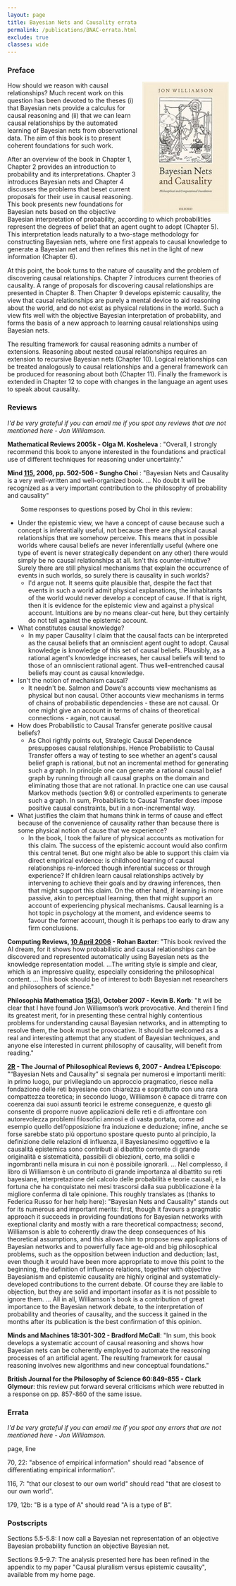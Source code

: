 ```yaml
---
layout: page
title: Bayesian Nets and Causality errata
permalink: /publications/BNAC-errata.html
exclude: true
classes: wide
---
```


<h3>Preface</h3>

<a href="http://blogs.kent.ac.uk/jonw/files/2015/04/bnac_big.jpg"><img style="float: right;" src="images/bnac.jpg" alt="bnac_big" width="198" height="300" /></a>
How should we reason with causal relationships? Much recent work on this question has been devoted to the theses (i) that Bayesian nets provide a calculus for causal reasoning and (ii) that we can learn causal relationships by the automated learning of Bayesian nets from observational data. The aim of this book is to present coherent foundations for such work.

After an overview of the book in Chapter 1, Chapter 2 provides an introduction to probability and its interpretations. Chapter 3 introduces Bayesian nets and Chapter 4 discusses the problems that beset current proposals for their use in causal reasoning. This book presents new foundations for Bayesian nets based on the objective Bayesian interpretation of probability, according to which probabilities represent the degrees of belief that an agent ought to adopt (Chapter 5). This interpretation leads naturally to a two-stage methodology for constructing Bayesian nets, where one first appeals to causal knowledge to generate a Bayesian net and then refines this net in the light of new information (Chapter 6).

At this point, the book turns to the nature of causality and the problem of discovering causal relationships. Chapter 7 introduces current theories of causality. A range of proposals for discovering causal relationships are presented in Chapter 8. Then Chapter 9 develops epistemic causality, the view that causal relationships are purely a mental device to aid reasoning about the world, and do not exist as physical relations in the world. Such a view fits well with the objective Bayesian interpretation of probability, and forms the basis of a new approach to learning causal relationships using Bayesian nets.

The resulting framework for causal reasoning admits a number of extensions. Reasoning about nested causal relationships requires an extension to recursive Bayesian nets (Chapter 10). Logical relationships can be treated analogously to causal relationships and a general framework can be produced for reasoning about both (Chapter 11). Finally the framework is extended in Chapter 12 to cope with changes in the language an agent uses to speak about causality.

<h3>Reviews</h3>
<em>I'd be very grateful if you can email me if you spot any reviews that are not mentioned here - Jon Williamson.</em>

<strong>Mathematical Reviews 2005k - Olga M. Kosheleva</strong> : "Overall, I strongly recommend this book to anyone interested in the foundations and practical use of different techniques for reasoning under uncertainty."

<strong>Mind <a href="http://mind.oxfordjournals.org/content/vol115/issue458/index.dtl">115</a>, 2006, pp. 502-506 - Sungho Choi</strong> : "Bayesian Nets and Causality is a very well-written and well-organized book. ... No doubt it will be recognized as a very important contribution to the philosophy of probability and causality"
<p style="padding-left: 30px">Some responses to questions posed by Choi in this review:</p>

<ul>
	<li>Under the epistemic view, we have a concept of cause because such a concept is inferentially useful, not because there are physical causal relationships that we somehow perceive. This means that in possible worlds where causal beliefs are never inferentially useful (where one type of event is never strategically dependent on any other) there would simply be no causal relationships at all. Isn't this counter-intuitive? Surely there are still physical mechanisms that explain the occurrence of events in such worlds, so surely there is causality in such worlds?
<ul>
	<li>I'd argue not. It seems quite plausible that, despite the fact that events in such a world admit physical explanations, the inhabitants of the world would never develop a concept of cause. If that is right, then it is evidence for the epistemic view and against a physical account. Intuitions are by no means clear-cut here, but they certainly do not tell against the epistemic account.</li>
</ul>
</li>
	<li>What constitutes causal knowledge?
<ul>
	<li>In my paper Causality I claim that the causal facts can be interpreted as the causal beliefs that an omniscient agent ought to adopt. Causal knowledge is knowledge of this set of causal beliefs. Plausibly, as a rational agent's knowledge increases, her causal beliefs will tend to those of an omniscient rational agent. Thus well-entrenched causal beliefs may count as causal knowledge.</li>
</ul>
</li>
	<li>Isn't the notion of mechanism causal?
<ul>
	<li>It needn't be. Salmon and Dowe's accounts view mechanisms as physical but non causal. Other accounts view mechanisms in terms of chains of probabilistic dependencies - these are not causal. Or one might give an account in terms of chains of theoretical connections - again, not causal.</li>
</ul>
</li>
	<li>How does Probabilistic to Causal Transfer generate positive causal beliefs?
<ul>
	<li>As Choi rightly points out, Strategic Causal Dependence presupposes causal relationships. Hence Probabilistic to Causal Transfer offers a way of testing to see whether an agent's causal belief graph is rational, but not an incremental method for generating such a graph. In principle one can generate a rational causal belief graph by running through all causal graphs on the domain and eliminating those that are not rational. In practice one can use causal Markov methods (section 9.6) or controlled experiments to generate such a graph. In sum, Probabilistic to Causal Transfer does impose positive causal constraints, but in a non-incremental way.</li>
</ul>
</li>
	<li>What justifies the claim that humans think in terms of cause and effect because of the convenience of causality rather than because there is some physical notion of cause that we experience?
<ul>
	<li>In the book, I took the failure of physical accounts as motivation for this claim. The success of the epistemic account would also confirm this central tenet. But one might also be able to support this claim via direct empirical evidence: is childhood learning of causal relationships re-inforced though inferential success or through experience? If children learn causal relationships actively by intervening to achieve their goals and by drawing inferences, then that might support this claim. On the other hand, if learning is more passive, akin to perceptual learning, then that might support an account of experiencing physical mechanisms. Causal learning is a hot topic in psychology at the moment, and evidence seems to favour the former account, though it is perhaps too early to draw any firm conclusions.</li>
</ul>
</li>
</ul>
<strong>Computing Reviews, <a href="http://www.reviews.com/review/review_review.cfm?review_id=132640">10 April 2006</a> - Rohan Baxter</strong>: "This book revived the AI dream, for it shows how probabilistic and causal relationships can be discovered and represented automatically using Bayesian nets as the knowledge representation model. ...The writing style is simple and clear, which is an impressive quality, especially considering the philosophical content. ... This book should be of interest to both Bayesian net researchers and philosophers of science."

<strong>Philosophia Mathematica <a href="http://philmat.oxfordjournals.org/cgi/content/extract/15/3/389">15(3)</a>, October 2007 - Kevin B. Korb</strong>: "It will be clear that I have found Jon Williamson’s work provocative. And therein I find its greatest merit, for in presenting these central highly contentious problems for understanding causal Bayesian networks, and in attempting to resolve them, the book must be provocative. It should be welcomed as a real and interesting attempt that any student of Bayesian techniques, and anyone else interested in current philosophy of causality, will benefit from reading."

<strong><a href="http://lgxserve.ciseca.uniba.it/lei/2rEnglish/browse.html">2R</a> - The Journal of Philosophical Reviews 6, 2007 - Andrea L'Episcopo</strong>: "“Bayesian Nets and Causality” si segnala per numerosi e importanti meriti: in primo luogo, pur privilegiando un approccio pragmatico, riesce nella fondazione delle reti bayesiane con chiarezza e soprattutto con una rara compattezza teoretica; in secondo luogo, Williamson è capace di trarre con coerenza dai suoi assunti teorici le estreme conseguenze, e questo gli consente di proporre nuove applicazioni delle reti e di affrontare con autorevolezza problemi filosofici annosi e di vasta portata, come ad esempio quello dell’opposizione fra induzione e deduzione; infine, anche se forse sarebbe stato più opportuno spostare questo punto al principio, la definizione delle relazioni di influenza, il Bayesianesimo oggettivo e la causalità epistemica sono contributi al dibattito corrente di grande originalità e sistematicità, passibili di obiezioni, certo, ma solidi e ingombranti nella misura in cui non è possibile ignorarli. ... Nel complesso, il libro di Williamson è un contributo di grande importanza al dibattito su reti bayesiane, interpretazione del calcolo delle probabilità e teorie causali, e la fortuna che ha conquistato nei mesi trascorsi dalla sua pubblicazione è la migliore conferma di tale opinione.
This roughly translates as (thanks to Federica Russo for her help here):
"Bayesian Nets and Causality" stands out for its numerous and important merits: first, though it favours a pragmatic approach it succeeds in providing foundations for Bayesian networks with exeptional clarity and mostly with a rare theoretical compactness; second, Williamson is able to coherently draw the deep consequences of his theoretical assumptions, and this allows him to propose new applications of Bayesian networks and to powerfully face age-old and big philosophical problems, such as the opposition between induction and deduction; last, even though it would have been more appropriate to move this point to the beginning, the definition of influence relations, together with objective Bayesianism and epistemic causality are highly original and systematicly-developed contributions to the current debate. Of course they are liable to objection, but they are solid and important insofar as it is not possible to ignore them. ... All in all, Williamson's book is a contribution of great importance to the Bayesian network debate, to the interpretation of probability and theories of causality, and the success it gained in the months after its publication is the best confirmation of this opinion.

<strong>Minds and Machines 18:301-302 - Bradford McCall</strong>: "In sum, this book develops a systematic account of causal reasoning and shows how Bayesian nets can be coherently employed to automate the reasoning processes of an artificial agent. The resulting framework for causal reasoning involves new algorithms and new conceptual foundations."

<strong>British Journal for the Philosophy of Science 60:849-855 - Clark Glymour</strong>: this review put forward several criticisms which were rebutted in a response on pp. 857-860 of the same issue.

<h3>Errata</h3>
<em>I'd be very grateful if you can email me if you spot any errors that are not mentioned here - Jon Williamson.</em>

page, line

70, 22: "absence of empirical information" should read "absence of differentiating empirical information".

116, 7: "that our closest to our own world" should read "that are closest to our own world".

179, 12b: "B is a type of A" should read "A is a type of B".
<h3>Postscripts</h3>
Sections 5.5-5.8: I now call a Bayesian net representation of an objective Bayesian probability function an objective Bayesian net.

Sections 9.5-9.7: The analysis presented here has been refined in the appendix to my paper "Causal pluralism versus epistemic causality", available from my home page.